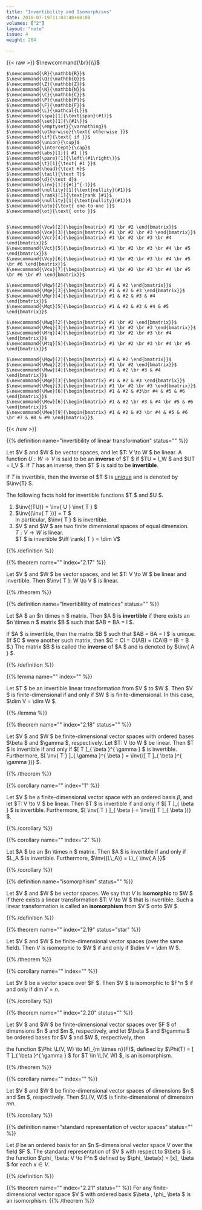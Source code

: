 ```yaml
---
title: "Invertibility and Isomorphisms"
date: 2018-07-19T11:03:48+08:00
volumes: ["2"]
layout: "note"
issue: 4
weight: 204

---
```


<!--more-->

<div class="latex-macros">
  {{< raw >}}
    $\newcommand{\br}{\\}$

    $\newcommand{\R}{\mathbb{R}}$
    $\newcommand{\Q}{\mathbb{Q}}$
    $\newcommand{\Z}{\mathbb{Z}}$
    $\newcommand{\N}{\mathbb{N}}$
    $\newcommand{\C}{\mathbb{C}}$
    $\newcommand{\P}{\mathbb{P}}$
    $\newcommand{\F}{\mathbb{F}}$
    $\newcommand{\L}{\mathcal{L}}$
    $\newcommand{\spa}[1]{\text{span}(#1)}$
    $\newcommand{\set}[1]{\{#1\}}$
    $\newcommand{\emptyset}{\varnothing}$
    $\newcommand{\otherwise}{\text{ otherwise }}$
    $\newcommand{\if}{\text{ if }}$
    $\newcommand{\union}{\cup}$
    $\newcommand{\intercept}{\cap}$
    $\newcommand{\abs}[1]{| #1 |}$
    $\newcommand{\pare}[1]{\left\(#1\right\)}$
    $\newcommand{\t}[1]{\text{ #1 }}$
    $\newcommand{\head}{\text H}$
    $\newcommand{\tail}{\text T}$
    $\newcommand{\d}{\text d}$
    $\newcommand{\inv}[1]{{#1}^{-1}}$
    $\newcommand{\nullity}[1]{\text{nullity}(#1)}$
    $\newcommand{\rank}[1]{\text{rank }#1}$
    $\newcommand{\nullity}[1]{\text{nullity}(#1)}$
    $\newcommand{\oto}{\text{ one-to-one }}$
    $\newcommand{\ot}{\text{ onto }}$


    $\newcommand{\Vcw}[2]{\begin{bmatrix} #1 \br #2 \end{bmatrix}}$
    $\newcommand{\Vce}[3]{\begin{bmatrix} #1 \br #2 \br #3 \end{bmatrix}}$
    $\newcommand{\Vcr}[4]{\begin{bmatrix} #1 \br #2 \br #3 \br #4 \end{bmatrix}}$
    $\newcommand{\Vct}[5]{\begin{bmatrix} #1 \br #2 \br #3 \br #4 \br #5 \end{bmatrix}}$
    $\newcommand{\Vcy}[6]{\begin{bmatrix} #1 \br #2 \br #3 \br #4 \br #5 \br #6 \end{bmatrix}}$
    $\newcommand{\Vcu}[7]{\begin{bmatrix} #1 \br #2 \br #3 \br #4 \br #5 \br #6 \br #7 \end{bmatrix}}$

    $\newcommand{\Mqw}[2]{\begin{bmatrix} #1 & #2 \end{bmatrix}}$
    $\newcommand{\Mqe}[3]{\begin{bmatrix} #1 & #2 & #3 \end{bmatrix}}$
    $\newcommand{\Mqr}[4]{\begin{bmatrix} #1 & #2 & #3 & #4 \end{bmatrix}}$
    $\newcommand{\Mqt}[5]{\begin{bmatrix} #1 & #2 & #3 & #4 & #5 \end{bmatrix}}$

    $\newcommand{\Mwq}[2]{\begin{bmatrix} #1 \br #2 \end{bmatrix}}$
    $\newcommand{\Meq}[3]{\begin{bmatrix} #1 \br #2 \br #3 \end{bmatrix}}$
    $\newcommand{\Mrq}[4]{\begin{bmatrix} #1 \br #2 \br #3 \br #4 \end{bmatrix}}$
    $\newcommand{\Mtq}[5]{\begin{bmatrix} #1 \br #2 \br #3 \br #4 \br #5 \end{bmatrix}}$

    $\newcommand{\Mqw}[2]{\begin{bmatrix} #1 & #2 \end{bmatrix}}$
    $\newcommand{\Mwq}[2]{\begin{bmatrix} #1 \br #2 \end{bmatrix}}$
    $\newcommand{\Mww}[4]{\begin{bmatrix} #1 & #2 \br #3 & #4 \end{bmatrix}}$
    $\newcommand{\Mqe}[3]{\begin{bmatrix} #1 & #2 & #3 \end{bmatrix}}$
    $\newcommand{\Meq}[3]{\begin{bmatrix} #1 \br #2 \br #3 \end{bmatrix}}$
    $\newcommand{\Mwe}[6]{\begin{bmatrix} #1 & #2 & #3\br #4 & #5 & #6 \end{bmatrix}}$
    $\newcommand{\Mew}[6]{\begin{bmatrix} #1 & #2 \br #3 & #4 \br #5 & #6 \end{bmatrix}}$
    $\newcommand{\Mee}[9]{\begin{bmatrix} #1 & #2 & #3 \br #4 & #5 & #6 \br #7 & #8 & #9 \end{bmatrix}}$
  {{< /raw >}}
</div>

{{% definition name="invertibility of linear transformation" status="" %}}

Let $V $ and $W $ be vector spaces, and let $T: V \to W $ be linear. A function $U: W \to V$ is said to be an **inverse** of $T $ if $TU = I\_W $ and $UT = I\_V $. If $T$ has an inverse, then $T $ is said to be **invertible**.

If $T$ is invertible, then the inverse of $T $ is <u>unique</u> and is denoted by $\inv{T} $.

The following facts hold for invertible functions $T $ and $U $.

1. $\inv{(TU)} = \inv{ U } \inv{ T } $
2. $\inv{(\inv{ T })} = T $ <br>
In particular, $\inv{ T } $ is invertible.
3. $V $ and $W $ are two finite dimensional spaces of equal dimension. $T: V \to W$ is linear.<br>
$T $ is invertible $\iff  \rank{ T } = \dim V$

{{% /definition %}}

{{% theorem name="" index="2.17" %}}

Let $V $ and $W $ be vector spaces, and let $T: V \to W $ be linear and invertible. Then $\inv{ T }: W \to V $ is linear.

{{% /theorem %}}

{{% definition name="Invertiblility of matrices" status="" %}}

Let $A $ an $n \times n $ matrix. Then $A $ is **invertible** if there exists an $n \times n $ matrix $B $ such that $AB = BA = I $.

If $A $ is invertible, then the matrix $B $ such that $AB = BA = I $ is unique. (If $C $ were another such matrix, then $C = CI = C(AB) = (CA)B = IB = B $.) The matrix $B $ is called the **inverse** of $A $ and is denoted by $\inv{ A } $.

{{% /definition %}}

{{% lemma name="" index="" %}}

Let $T $ be an invertible linear transformation from $V $ to $W $. Then $V $ is finite-dimensional if and only if $W $ is finite-dimensional. In this case, $\dim V = \dim W $.

{{% /lemma %}}

{{% theorem name="" index="2.18" status="" %}}

Let $V $ and $W $ be finite-dimensional vector spaces with ordered bases $\beta $ and $\gamma $, respectively. Let $T: V \to W $ be linear. Then $T $ is invertible if and only if $[ T ]\_{ \beta }^{ \gamma } $ is invertible. Furthermore, $[ \inv{ T } ]\_{ \gamma }^{ \beta } = \inv{([ T ]\_{ \beta }^{ \gamma })} $.

{{% /theorem %}}

{{% corollary name="" index="1" %}}

Let $V $ be a finite-dimensional vector space with an ordered basis $\beta$, and let $T: V \to V $ be linear. Then $T $ is invertible if and only if $[ T ]\_{ \beta } $ is invertible. Furthermore, $[ \inv{ T } ]\_{ \beta } = \inv{([ T ]\_{ \beta })} $.

{{% /corollary %}}

{{% corollary name="" index="2" %}}

Let $A $ be an $n \times n $ matrix. Then $A $ is invertible if and only if $L\_A $ is invertible. Furthermore, $\inv{(L\_A)} = L\_{ \inv{ A }}$

{{% /corollary %}}

{{% definition name="isomorphism" status="" %}}

Let $V $ and $W $ be vector spaces. We say that $V$ is **isomorphic** to $W $ if there exists a linear transformation $T: V \to W $ that is invertible. Such a linear transformation is called an **isomorphism** from $V $ onto $W $.

{{% /definition %}}

{{% theorem name="" index="2.19" status="star" %}}

Let $V $ and $W $ be finite-dimensional vector spaces (over the same field). Then $V$ is isomorphic to $W $ if and only if $\dim V = \dim W $.

{{% /theorem %}}

{{% corollary name="" index="" %}}

Let $V $ be a vector space over $F $. Then $V $ is isomorphic to $F^n $ if and only if $\dim V = n$.

{{% /corollary %}}

{{% theorem name="" index="2.20" status="" %}}

Let $V $ and $W $ be finite-dimensional vector spaces over $F $ of dimensions $n $ and $m $, respectively, and let $\beta $ and $\gamma $ be ordered bases for $V $ and $W $, respectively, then

the function $\Phi: \L(V, W) \to M\_{m \times n}(F)$, defined by $\Phi(T) = [ T ]\_{ \beta }^{ \gamma } $ for $T \in \L(V, W) $, is an isomorphism.

{{% /theorem %}}

{{% corollary name="" index="" %}}

Let $V $ and $W $ be finite-dimensional vector spaces of dimensions $n $ and $m $, respectively. Then $\L(V, W)$ is finite-dimensional of dimension $mn$.

{{% /corollary %}}

{{% definition name="standard representation of vector spaces" status="" %}}

Let $\beta$ be an ordered basis for an $n $-dimensional vector space V over the field $F $. The standard representation of $V $ with respect to $\beta $ is the function $\phi\_ \beta: V \to F^n $ defined by $\phi\_ \beta(x) = [x]\_ \beta $ for each $x \in V$.

{{% /definition %}}

{{% theorem name="" index="2.21" status="" %}}
For any finite-dimensional vector space $V $ with ordered basis $\beta , \phi\_ \beta $ is an isomorphism.
{{% /theorem %}}

